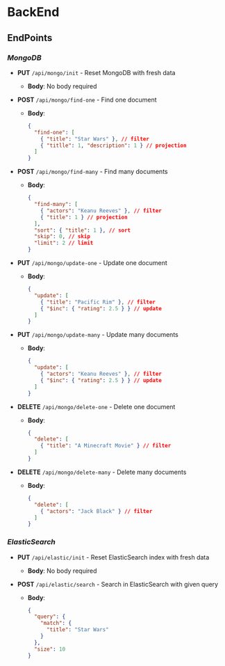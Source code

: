# BackEnd

## EndPoints

### _MongoDB_

- **PUT** `/api/mongo/init` - Reset MongoDB with fresh data

  - **Body**: No body required

- **POST** `/api/mongo/find-one` - Find one document

  - **Body**:

    ```json
    {
      "find-one": [
        { "title": "Star Wars" }, // filter
        { "titlle": 1, "description": 1 } // projection
      ]
    }
    ```

- **POST** `/api/mongo/find-many` - Find many documents

  - **Body**:

    ```json
    {
      "find-many": [
        { "actors": "Keanu Reeves" }, // filter
        { "title": 1 } // projection
      ],
      "sort": { "title": 1 }, // sort
      "skip": 0, // skip
      "limit": 2 // limit
    }
    ```

- **PUT** `/api/mongo/update-one` - Update one document

  - **Body**:
    ```json
    {
      "update": [
        { "title": "Pacific Rim" }, // filter
        { "$inc": { "rating": 2.5 } } // update
      ]
    }
    ```

- **PUT** `/api/mongo/update-many` - Update many documents
  - **Body**:
    ```json
    {
      "update": [
        { "actors": "Keanu Reeves" }, // filter
        { "$inc": { "rating": 2.5 } } // update
      ]
    }
    ```
- **DELETE** `/api/mongo/delete-one` - Delete one document

  - **Body**:
    ```json
    {
      "delete": [
        { "title": "A Minecraft Movie" } // filter
      ]
    }
    ```

- **DELETE** `/api/mongo/delete-many` - Delete many documents
  - **Body**:
    ```json
    {
      "delete": [
        { "actors": "Jack Black" } // filter
      ]
    }
    ```

### _ElasticSearch_

- **PUT** `/api/elastic/init` - Reset ElasticSearch index with fresh data

  - **Body**: No body required

- **POST** `/api/elastic/search` - Search in ElasticSearch with given query

  - **Body**:
    ```json
    {
      "query": {
        "match": {
          "title": "Star Wars"
        }
      },
      "size": 10
    }
    ```
